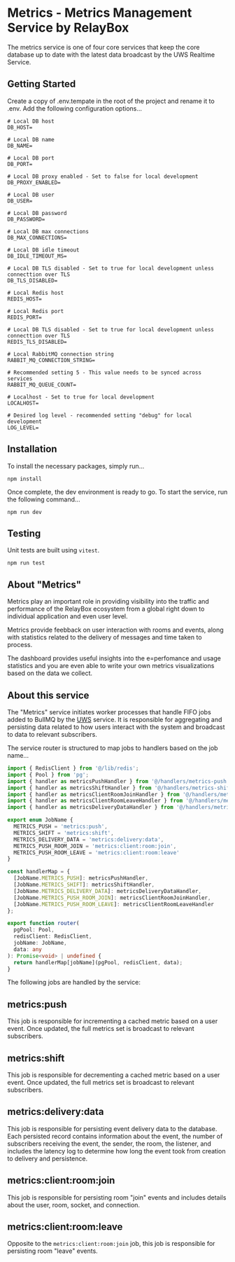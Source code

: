 # Metrics - Metrics Management Service by RelayBox

The metrics service is one of four core services that keep the core database up to date with the latest data broadcast by the UWS Realtime Service.

## Getting Started

Create a copy of .env.tempate in the root of the project and rename it to .env. Add the following configuration options...

```
# Local DB host
DB_HOST=

# Local DB name
DB_NAME=

# Local DB port
DB_PORT=

# Local DB proxy enabled - Set to false for local development
DB_PROXY_ENABLED=

# Local DB user
DB_USER=

# Local DB password
DB_PASSWORD=

# Local DB max connections
DB_MAX_CONNECTIONS=

# Local DB idle timeout
DB_IDLE_TIMEOUT_MS=

# Local DB TLS disabled - Set to true for local development unless connecttion over TLS
DB_TLS_DISABLED=

# Local Redis host
REDIS_HOST=

# Local Redis port
REDIS_PORT=

# Local DB TLS disabled - Set to true for local development unless connecttion over TLS
REDIS_TLS_DISABLED=

# Local RabbitMQ connection string
RABBIT_MQ_CONNECTION_STRING=

# Recommended setting 5 - This value needs to be synced across services
RABBIT_MQ_QUEUE_COUNT=

# Localhost - Set to true for local development
LOCALHOST=

# Desired log level - recommended setting "debug" for local development
LOG_LEVEL=
```

## Installation

To install the necessary packages, simply run...

```
npm install
```

Once complete, the dev environment is ready to go. To start the service, run the following command...

```
npm run dev
```

## Testing

Unit tests are built using `vitest`.

```
npm run test
```

## About "Metrics"

Metrics play an important role in providing visibility into the traffic and performance of the RelayBox ecosystem from a global right down to individual application and even user level.

Metrics provide feebback on user interaction with rooms and events, along with statistics related to the delivery of messages and time taken to process.

The dashboard provides useful insights into the e=perfomance and usage statistics and you are even able to write your own metrics visualizations based on the data we collect.

## About this service

The "Metrics" service initiates worker processes that handle FIFO jobs added to BullMQ by the [UWS](https://github.com/relaybox/uws) service. It is responsible for aggregating and persisting data related to how users interact with the system and broadcast to data to relevant subscribers.

The service router is structured to map jobs to handlers based on the job name...

```typescript
import { RedisClient } from '@/lib/redis';
import { Pool } from 'pg';
import { handler as metricsPushHandler } from '@/handlers/metrics-push';
import { handler as metricsShiftHandler } from '@/handlers/metrics-shift';
import { handler as metricsClientRoomJoinHandler } from '@/handlers/metrics-client-room-join';
import { handler as metricsClientRoomLeaveHandler } from '@/handlers/metrics-client-room-leave';
import { handler as metricsDeliveryDataHandler } from '@/handlers/metrics-delivery-data';

export enum JobName {
  METRICS_PUSH = 'metrics:push',
  METRICS_SHIFT = 'metrics:shift',
  METRICS_DELIVERY_DATA = 'metrics:delivery:data',
  METRICS_PUSH_ROOM_JOIN = 'metrics:client:room:join',
  METRICS_PUSH_ROOM_LEAVE = 'metrics:client:room:leave'
}

const handlerMap = {
  [JobName.METRICS_PUSH]: metricsPushHandler,
  [JobName.METRICS_SHIFT]: metricsShiftHandler,
  [JobName.METRICS_DELIVERY_DATA]: metricsDeliveryDataHandler,
  [JobName.METRICS_PUSH_ROOM_JOIN]: metricsClientRoomJoinHandler,
  [JobName.METRICS_PUSH_ROOM_LEAVE]: metricsClientRoomLeaveHandler
};

export function router(
  pgPool: Pool,
  redisClient: RedisClient,
  jobName: JobName,
  data: any
): Promise<void> | undefined {
  return handlerMap[jobName](pgPool, redisClient, data);
}
```

The following jobs are handled by the service:

## metrics:push

This job is responsible for incrementing a cached metric based on a user event. Once updated, the full metrics set is broadcast to relevant subscribers.

## metrics:shift

This job is responsible for decrementing a cached metric based on a user event. Once updated, the full metrics set is broadcast to relevant subscribers.

## metrics:delivery:data

This job is responsible for persisting event delivery data to the database. Each persisted record contains information about the event, the number of subscribers receiving the event, the sender, the room, the listener, and includes the latency log to determine how long the event took from creation to delivery and persistence.

## metrics:client:room:join

This job is responsible for persisting room "join" events and includes details about the user, room, socket, and connection.

## metrics:client:room:leave

Opposite to the `metrics:client:room:join` job, this job is responsible for persisting room "leave" events.
